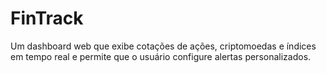# FinTrack
Um dashboard web que exibe cotações de ações, criptomoedas e índices em tempo real e permite que o usuário configure alertas personalizados.
